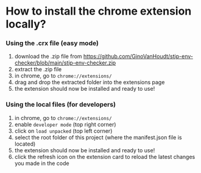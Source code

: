 # How to install the chrome extension locally?
### Using the .crx file (easy mode)
1. download the .zip file from https://github.com/GinoVanHoudt/stip-env-checker/blob/main/stip-env-checker.zip
2. extract the .zip file 
3. in chrome, go to `chrome://extensions/`
4. drag and drop the extracted folder into the extensions page 
5. the extension should now be installed and ready to use!

### Using the local files (for developers)
1. in chrome, go to `chrome://extensions/`
2. enable `developer mode` (top right corner)
3. click on `load unpacked` (top left corner)
4. select the root folder of this project (where the manifest.json file is located)
5. the extension should now be installed and ready to use!
6. click the refresh icon on the extension card to reload the latest changes you made in the code
